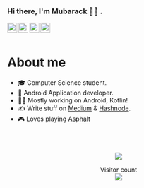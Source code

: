 ### Hi there, I'm Mubarack 👋🏻 .

<a href="https://twitter.com/mubaracktahir">
  <img align="left" alt="Mubaracks's Twitter | Twitter" width="22px" src="https://cdn.jsdelivr.net/npm/simple-icons@v3/icons/twitter.svg" />
</a>
<a href="https://linkedin.com/in/mubaracktahir">
  <img align="left" alt="Mabarack's LinkedIn" width="22px" src="https://cdn.jsdelivr.net/npm/simple-icons@v3/icons/linkedin.svg" />
</a>
<a href="https://medium.com/@mubaracktahir">
  <img align="left" alt="Mubarack's Medium" width="22px" src="https://cdn.jsdelivr.net/npm/simple-icons@3.9.0/icons/medium.svg" />
</a>
<a href="https://profile.codersrank.io/user/mubaracktahir/">
  <img align="left" alt="Mubarack's Codersrank" width="22px" src="https://cdn.jsdelivr.net/npm/simple-icons@v3/icons/codersrank.svg" />
</a>


<br />
<br />

# About me

- 🎓 Computer Science student.
- 📱  Android Application developer.
- 👨‍💻 Mostly working on Android, Kotlin!
- ✍️ Write stuff on [Medium](https://medium.com/@askinfurkan) & [Hashnode](https://www.mubaracktahir.me).
- 🎮 Loves playing [Asphalt](https://asphaltlegendsunite.com/)

<br />
<br />

<codersrank-skills-chart username="YOUR_USERNAME"></codersrank-skills-chart>
<p align="center"> 
  <img src="https://github-readme-stats.vercel.app/api?username=mubaracktahir&show_icons=true&theme=tokyonight" />
</p>

<p align="center"> 
  Visitor count<br>
  <img src="https://profile-counter.glitch.me/mubaracktahir/count.svg" />
</p>
